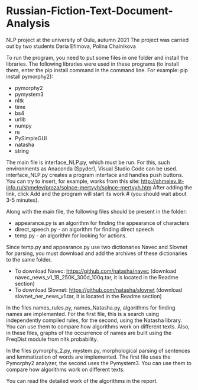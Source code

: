 # Russian-Fiction-Text-Document-Analysis
NLP project at the university of Oulu, autumn 2021
The project was carried out by two students Daria Efimova, Polina Chainikova

To run the program, you need to put some files in one folder and install the libraries.
The following libraries were used in these programs (to install them, enter the pip install command in the command line. For example: pip install pymorphy2): 
- pymorphy2
- pymystem3
- nltk
- time
- bs4
- urlib
- numpy
- re
- PySimpleGUI
- natasha
- string

The main file is interface_NLP.py, which must be run. For this, such environments as Anaconda (Spyder), Visual Studio Code can be used.
interface_NLP.py creates a program interface and handles push buttons. You can try to insert, for example, works from this site: http://shmelev.lit-info.ru/shmelev/proza/solnce-mertvyh/solnce-mertvyh.htm
After adding the link, click Add and the program will start its work # (you should wait about 3-5 minutes). 

Along with the main file, the following files should be present in the folder:
- appearance.py is an algorithm for finding the appearance of characters
- direct_speech.py - an algorithm for finding direct speech
- temp.py - an algorithm for looking for actions.

Since temp.py and appearance.py use two dictionaries Navec and Slovnet for parsing, you must download and add the archives of these dictionaries to the same folder.
- To download Navec: https://github.com/natasha/navec (download navec_news_v1_1B_250K_300d_100q.tar, it is located in the Readme section)
- To download Slovnet: https://github.com/natasha/slovnet (download slovnet_ner_news_v1.tar, it is located in the Readme section)

In the files names_rules.py, names_Natasha.py, algorithms for finding names are implemented. For the first file, this is a search using independently compiled rules, for the second, using the Natasha library. You can use them to compare how algorithms work on different texts. Also, in these files, graphs of the occurrence of names are built using the FreqDist module from nltk.probability.

In the files pymorphy_2.py, mystem.py, morphological parsing of sentences and lemmatization of words are implemented. The first file uses the Pymorphy2 analyzer, the second uses the Pymystem3. You can use them to compare how algorithms work on different texts.

You can read the detailed work of the algorithms in the report.
